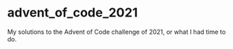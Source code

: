 # advent_of_code_2021
My solutions to the Advent of Code challenge of 2021, or what I had time to do.
